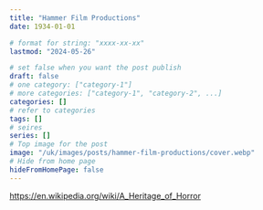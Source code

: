```yaml
---
title: "Hammer Film Productions"
date: 1934-01-01

# format for string: "xxxx-xx-xx"
lastmod: "2024-05-26"

# set false when you want the post publish
draft: false
# one category: ["category-1"]
# more categories: ["category-1", "category-2", ...]
categories: []
# refer to categories
tags: []
# seires
series: []
# Top image for the post
image: "/uk/images/posts/hammer-film-productions/cover.webp"
# Hide from home page
hideFromHomePage: false
---
```

https://en.wikipedia.org/wiki/A_Heritage_of_Horror
<!--more-->